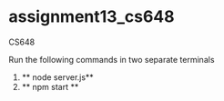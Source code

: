 # assignment13_cs648
 CS648

 Run the following commands in two separate terminals
1. ** node server.js** 
2. ** npm start **
